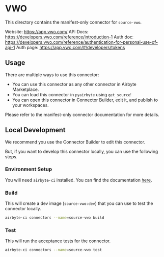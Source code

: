# VWO
This directory contains the manifest-only connector for `source-vwo`.

Website: https://app.vwo.com/
API Docs: https://developers.vwo.com/reference/introduction-1
Auth doc: https://developers.vwo.com/reference/authentication-for-personal-use-of-api-1
Auth page: https://app.vwo.com/#/developers/tokens

## Usage
There are multiple ways to use this connector:
- You can use this connector as any other connector in Airbyte Marketplace.
- You can load this connector in `pyairbyte` using `get_source`!
- You can open this connector in Connector Builder, edit it, and publish to your workspaces.

Please refer to the manifest-only connector documentation for more details.

## Local Development
We recommend you use the Connector Builder to edit this connector.

But, if you want to develop this connector locally, you can use the following steps.

### Environment Setup
You will need `airbyte-ci` installed. You can find the documentation [here](airbyte-ci).

### Build
This will create a dev image (`source-vwo:dev`) that you can use to test the connector locally.
```bash
airbyte-ci connectors --name=source-vwo build
```

### Test
This will run the acceptance tests for the connector.
```bash
airbyte-ci connectors --name=source-vwo test
```

